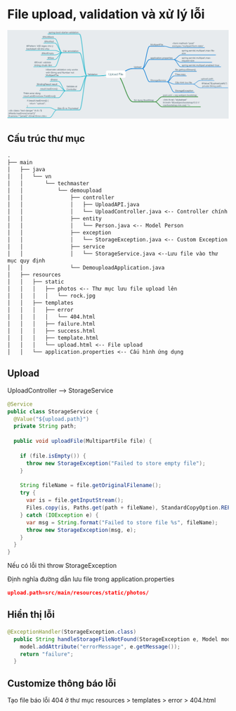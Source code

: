 # File upload, validation và xử lý lỗi

![](Notes.jpg)

## Cấu trúc thư mục
```
.
├── main
│   ├── java
│   │   └── vn
│   │       └── techmaster
│   │           └── demoupload
│   │               ├── controller
│   │               │   ├── UploadAPI.java
│   │               │   └── UploadController.java <-- Controller chính
│   │               ├── entity
│   │               │   └── Person.java <-- Model Person
│   │               ├── exception
│   │               │   └── StorageException.java <-- Custom Exception
│   │               ├── service
│   │               │   └── StorageService.java <--Lưu file vào thư mục quy định
│   │               └── DemouploadApplication.java
│   ├── resources
│   │   ├── static
│   │   │   ├── photos <-- Thư mục lưu file upload lên
│   │   │   │   └── rock.jpg
│   │   ├── templates
│   │   │   ├── error
│   │   │   │   └── 404.html
│   │   │   ├── failure.html
│   │   │   ├── success.html
│   │   │   ├── template.html
│   │   │   └── upload.html <-- File upload
│   │   └── application.properties <-- Cấu hình ứng dụng
```
## Upload

UploadController --> StorageService
```java
@Service
public class StorageService {
  @Value("${upload.path}")
  private String path;

  public void uploadFile(MultipartFile file) {

    if (file.isEmpty()) {
      throw new StorageException("Failed to store empty file");
    }

    String fileName = file.getOriginalFilename();    
    try {
      var is = file.getInputStream();
      Files.copy(is, Paths.get(path + fileName), StandardCopyOption.REPLACE_EXISTING);
    } catch (IOException e) {
      var msg = String.format("Failed to store file %s", fileName);
      throw new StorageException(msg, e);
    }
  }
}
```

Nếu có lỗi thì throw StorageException

Định nghĩa đường dẫn lưu file trong application.properties
```json
upload.path=src/main/resources/static/photos/
```

## Hiển thị lỗi
```java
@ExceptionHandler(StorageException.class)
  public String handleStorageFileNotFound(StorageException e, Model model) {
    model.addAttribute("errorMessage", e.getMessage());
    return "failure";
  }
```

## Customize thông báo lỗi

Tạo file báo lỗi 404 ở thư mục
resources > templates > error > 404.html

